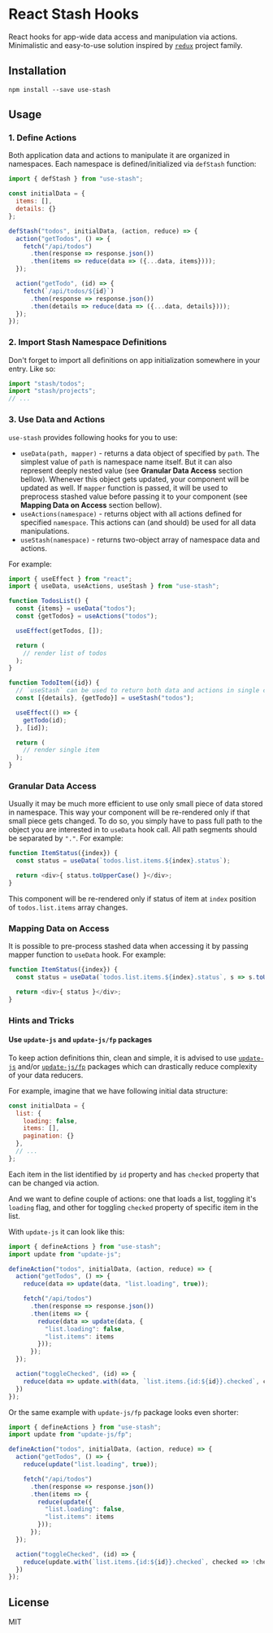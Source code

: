 React Stash Hooks
=================

React hooks for app-wide data access and manipulation via actions. Minimalistic
and easy-to-use solution inspired by [`redux`](https://redux.js.org/) project family.

## Installation

```
npm install --save use-stash
```

## Usage

### 1. Define Actions

Both application data and actions to manipulate it are organized in namespaces.
Each namespace is defined/initialized via `defStash` function:

```js
import { defStash } from "use-stash";

const initialData = {
  items: [],
  details: {}
};

defStash("todos", initialData, (action, reduce) => {
  action("getTodos", () => {
    fetch("/api/todos")
      .then(response => response.json())
      .then(items => reduce(data => ({...data, items})));
  });

  action("getTodo", (id) => {
    fetch(`/api/todos/${id}`)
      .then(response => response.json())
      .then(details => reduce(data => ({...data, details})));
  });
});
```

### 2. Import Stash Namespace Definitions

Don't forget to import all definitions on app initialization somewhere in your
entry. Like so:

```js
import "stash/todos";
import "stash/projects";
// ...
```

### 3. Use Data and Actions

`use-stash` provides following hooks for you to use:
- `useData(path, mapper)` - returns a data object of specified by `path`. The
  simplest value of `path` is namespace name itself. But it can also represent
  deeply nested value (see **Granular Data Access** section bellow).
  Whenever this object gets updated, your component will be updated as well.
  If `mapper` function is passed, it will be used to preprocess stashed value
  before passing it to your component (see **Mapping Data on Access** section bellow).
- `useActions(namespace)` - returns object with all actions defined for specified
  `namespace`. This actions can (and should) be used for all data manipulations.
- `useStash(namespace)` - returns two-object array of namespace data and
  actions.

For example:

```js
import { useEffect } from "react";
import { useData, useActions, useStash } from "use-stash";

function TodosList() {
  const {items} = useData("todos");
  const {getTodos} = useActions("todos");

  useEffect(getTodos, []);

  return (
    // render list of todos
  );
}

function TodoItem({id}) {
  // `useStash` can be used to return both data and actions in single call;
  const [{details}, {getTodo}] = useStash("todos");

  useEffect(() => {
    getTodo(id);
  }, [id]);

  return (
    // render single item
  );
}
```

### Granular Data Access

Usually it may be much more efficient to use only small piece of data stored
in namespace. This way your component will be re-rendered only if that small piece
gets changed. To do so, you simply have to pass full path to the object you
are interested in to `useData` hook call. All path segments should be separated
by `"."`. For example:

```js
function ItemStatus({index}) {
  const status = useData(`todos.list.items.${index}.status`);

  return <div>{ status.toUpperCase() }</div>;
}
```

This component will be re-rendered only if status of item at `index` position of
`todos.list.items` array changes.

### Mapping Data on Access

It is possible to pre-process stashed data when accessing it by passing mapper
function to `useData` hook. For example:

```js
function ItemStatus({index}) {
  const status = useData(`todos.list.items.${index}.status`, s => s.toUpperCase());

  return <div>{ status }</div>;
}
```

### Hints and Tricks

#### Use `update-js` and `update-js/fp` packages

To keep action definitions thin, clean and simple, it is advised to use
[`update-js`](https://www.npmjs.com/package/update-js) and/or
[`update-js/fp`](https://www.npmjs.com/package/update-js#update-jsfp-module) packages
which can drastically reduce complexity of your data reducers.

For example, imagine that we have following initial data structure:

```js
const initialData = {
  list: {
    loading: false,
    items: [],
    pagination: {}
  },
  // ...
};
```

Each item in the list identified by `id` property and has `checked` property
that can be changed via action.

And we want to define couple of actions: one that loads a list, toggling it's
`loading` flag, and other for toggling `checked` property of specific item in
the list.

With `update-js` it can look like this:

```js
import { defineActions } from "use-stash";
import update from "update-js";

defineAction("todos", initialData, (action, reduce) => {
  action("getTodos", () => {
    reduce(data => update(data, "list.loading", true));

    fetch("/api/todos")
      .then(response => response.json())
      .then(items => {
        reduce(data => update(data, {
          "list.loading": false,
          "list.items": items
        }));
      });
  });

  action("toggleChecked", (id) => {
    reduce(data => update.with(data, `list.items.{id:${id}}.checked`, checked => !checked));
  })
});
```

Or the same example with `update-js/fp` package looks even shorter:

```js
import { defineActions } from "use-stash";
import update from "update-js/fp";

defineAction("todos", initialData, (action, reduce) => {
  action("getTodos", () => {
    reduce(update("list.loading", true));

    fetch("/api/todos")
      .then(response => response.json())
      .then(items => {
        reduce(update({
          "list.loading": false,
          "list.items": items
        }));
      });
  });

  action("toggleChecked", (id) => {
    reduce(update.with(`list.items.{id:${id}}.checked`, checked => !checked));
  })
});
```

## License

MIT
